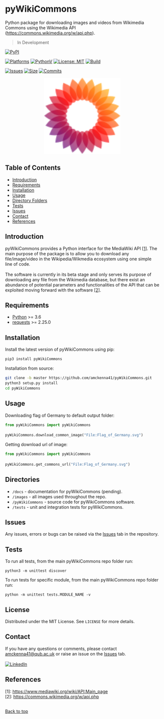 # pyWikiCommons #
Python package for downloading images and videos from Wikimedia Commons using the Wikimedia API (https://commons.wikimedia.org/w/api.php).

> In Development

[![PyPI](https://img.shields.io/pypi/v/pyWikiCommons)](https://pypi.org/project/pyWikiCommons/)
<!-- [![pytest](https://github.com/amckenna41/pyWikiCommons/workflows/Building and Testing pyWikiCommons/badge.svg)](https://github.com/amckenna41/pyWikiCommons/actions?query=workflowBuilding and Testing pyWikiCommons) -->
[![Platforms](https://img.shields.io/badge/platforms-linux%2C%20macOS%2C%20Windows-green)](https://pypi.org/project/pyWikiCommons/)
[![PythonV](https://img.shields.io/pypi/pyversions/pyWikiCommons?logo=2)](https://pypi.org/project/pyWikiCommons/)
[![License: MIT](https://img.shields.io/badge/License-MIT-red.svg)](https://opensource.org/licenses/MIT)
[![Build](https://img.shields.io/github/workflow/status/amckenna41/pyWikiCommons/Deploy%20to%20PyPI%20%F0%9F%93%A6)](https://github.com/amckenna41/pyWikiCommons/actions)
<!-- [![Build Status](https://travis-ci.com/amckenna41/pyWikiCommons.svg?branch=main)](https://travis-ci.com/amckenna41/pyWikiCommons) -->
<!-- [![CircleCI](https://circleci.com/gh/amckenna41/pyWikiCommons.svg?style=svg&circle-token=d860bb64668be19d44f106841b80eb47a8b7e7e8)](https://app.circleci.com/pipelines/github/amckenna41/pyWikiCommons) -->
<!-- [![codecov](https://codecov.io/gh/amckenna41/DCBLSTM_PSP/branch/master/graph/badge.svg?token=4PQDVGKGYN)](https://codecov.io/gh/amckenna41/DCBLSTM_PSP) -->
[![Issues](https://img.shields.io/github/issues/amckenna41/pyWikiCommons)](https://github.com/amckenna41/pyWikiCommons/issues)
[![Size](https://img.shields.io/github/repo-size/amckenna41/pyWikiCommons)](https://github.com/amckenna41/pyWikiCommons)
[![Commits](https://img.shields.io/github/commit-activity/w/amckenna41/pyWikiCommons)](https://github.com/amckenna41/pyWikiCommons)

<p align="center">
<img src="https://raw.githubusercontent.com/amckenna41/pyWikiCommons/master/images/mediaWiki.svg" alt="pyWikiCommonsLogo" width="250"/>
</p>

Table of Contents
-----------------

  * [Introduction](#introduction)
  * [Requirements](#requirements)
  * [Installation](#installation)
  * [Usage](#usage)
  * [Directory Folders](#directories)
  * [Tests](#tests)
  * [Issues](#Issues)
  * [Contact](#contact)
  * [References](#references)


Introduction
------------
pyWikiCommons provides a Python interface for the MediaWiki API [[1]](#references). The main purpose of the package is to allow you to download any file/image/video in the Wikipedia/Wikmedia ecosystem using one simple line of code. <br> <br>
The software is currently in its beta stage and only serves its purpose of downloading any file from the Wikimedia database, but there exist an abundance of potential parameters and functionalities of the API that can be exploited moving forward with the software [[2]](#references).


Requirements
------------
* [Python][python] >= 3.6
* [requests][requests] >= 2.25.0

Installation
-----------------
Install the latest version of pyWikiCommons using pip:

```bash
pip3 install pyWikiCommons
```

Installation from source:
```bash
git clone -b master https://github.com/amckenna41/pyWikiCommons.git
python3 setup.py install
cd pyWikiCommons
```

Usage
-----

Downloading flag of Germany to default output folder:
```python
from pyWikiCommons import pyWikiCommons

pyWikiCommons.download_common_image("File:Flag_of_Germany.svg")

```

Getting download url of image:
```python
from pyWikiCommons import pyWikiCommons

pyWikiCommons.get_commons_url("File:Flag_of_Germany.svg")

```

Directories
-----------
* `/docs` - documentation for pyWikiCommons (pending).
* `/images` - all images used throughout the repo.
* `/pyWikiCommons` - source code for pyWikiCommons software.
* `/tests` - unit and integration tests for pyWikiCommons.

Issues
-----
Any issues, errors or bugs can be raised via the [Issues](https://github.com/amckenna41/pyWikiCommons/issues) tab in the repository.

Tests
-----
To run all tests, from the main pyWikiCommons repo folder run:
```
python3 -m unittest discover
```

To run tests for specific module, from the main pyWikiCommons repo folder run:
```
python -m unittest tests.MODULE_NAME -v
```

License
-----------
Distributed under the MIT License. See `LICENSE` for more details.  

Contact
-------
If you have any questions or comments, please contact amckenna41@qub.ac.uk or raise an issue on the [Issues][Issues] tab. <br><br>
[![LinkedIn](https://img.shields.io/badge/LinkedIn-0077B5?style=for-the-badge&logo=linkedin&logoColor=white)](https://www.linkedin.com/in/adam-mckenna-7a5b22151/)

References
----------
\[1\]: https://www.mediawiki.org/wiki/API:Main_page<br>
\[2\]: https://commons.wikimedia.org/w/api.php<br><br>

[Back to top](#TOP)

[python]: https://www.python.org/downloads/release/python-360/
[requests]: https://requests.readthedocs.io/en/latest/
[Issues]: https://github.com/amckenna41/pyWikiCommons/issues
